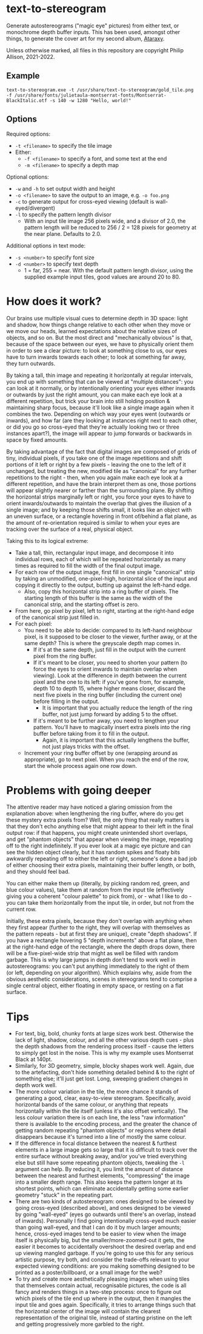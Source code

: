 # text-to-stereogram
Generate autostereograms ("magic eye" pictures) from either text, or monochrome
depth buffer inputs. This has been used, amongst other things, to generate the
cover art for my second album,
[Ataraxy](https://depthbuffer.bandcamp.com/album/ataraxy).

Unless otherwise marked, all files in this repository are copyright Philip
Allison, 2021-2022.

## Example

```
text-to-stereogram.exe -t /usr/share/text-to-stereogram/gold_tile.png -f /usr/share/fonts/julietaula-montserrat-fonts/Montserrat-BlackItalic.otf -s 140 -w 1280 "Hello, world!"
```

## Options

Required options:
* `-t <filename>` to specify the tile image
* Either:
  * `-f <filename>` to specify a font, and some text at the end
  * `-m <filename>` to specify a depth map

Optional options:
* `-w` and `-h` to set output width and height
* `-o <filename>` to save the output to an image, e.g. `-o foo.png`
* `-c` to generate output for cross-eyed viewing (default is
  wall-eyed/divergent)
* `-l` to specify the pattern length divisor
  * With an input tile image 256 pixels wide, and a divisor of 2.0, the pattern
    length will be reduced to 256 / 2 = 128 pixels for geometry at the near
    plane. Defaults to 2.0.

Additional options in text mode:
* `-s <number>` to specify font size
* `-d <number>` to specify text depth
  * 1 = far, 255 = near. With the default pattern length divisor, using the
    supplied example input tiles, good values are around 20 to 80.

# How does it work?

Our brains use multiple visual cues to determine depth in 3D space: light and
shadow, how things change relative to each other when they move or we move our
heads, learned expectations about the relative sizes of objects, and so on. But
the most direct and "mechanically obvious" is that, because of the space between
our eyes, we have to physically orient them in order to see a clear picture: to
look at something close to us, our eyes have to turn inwards towards each other;
to look at something far away, they turn outwards.

By taking a tall, thin image and repeating it horizontally at regular intervals,
you end up with something that can be viewed at "multiple distances": you can
look at it normally, or by intentionally orienting your eyes either inwards or
outwards by just the right amount, you can make each eye look at a different
repetition, but trick your brain into still holding position & maintaining sharp
focus, because it'll look like a single image again when it combines the two.
Depending on which way your eyes went (outwards or inwards), and how far (are
they looking at instances right next to each other, or did you go so cross-eyed
that they're actually looking two or three instances apart?), the image will
appear to jump forwards or backwards in space by fixed amounts.

By taking advantage of the fact that digital images are composed of grids of
tiny, individual pixels, if you take one of the image repetitions and shift
portions of it left or right by a few pixels - leaving the one to the left of
it unchanged, but treating the new, modified tile as "canonical" for any further
repetitions to the right - then, when you again make each eye look at a
different repetition, and have the brain interpret them as one, those portions
will appear slightly nearer or farther than the surrounding plane. By shifting
the horizontal strips marginally left or right, you force your eyes to have to
orient inwards/outwards to maintain the overlap that gives the illusion of a
single image; and by keeping those shifts small, it looks like an object with an
uneven surface, or a rectangle hovering in front of/behind a flat plane, as the
amount of re-orientation required is similar to when your eyes are tracking over
the surface of a real, physical object.

Taking this to its logical extreme:
* Take a tall, thin, rectangular input image, and decompose it into individual
  rows, each of which will be repeated horizontally as many times as required to
  fill the width of the final output image.
* For each row of the output image, first fill in one single "canonical" strip
  by taking an unmodified, one-pixel-high, horizontal slice of the input and
  copying it directly to the output, butting up against the left-hand edge.
  * Also, copy this horizontal strip into a ring buffer of pixels. The starting
    length of this buffer is the same as the width of the canonical strip, and
    the starting offset is zero.
* From here, go pixel by pixel, left to right, starting at the right-hand edge
  of the canonical strip just filled in.
* For each pixel:
  * You need to be able to decide: compared to its left-hand neighbour pixel, is
    it supposed to be closer to the viewer, further away, or at the same depth?
    This is where the greyscale depth map comes in.
    * If it's at the same depth, just fill in the output with the current pixel
      from the ring buffer.
    * If it's meant to be closer, you need to shorten your pattern (to force the
      eyes to orient inwards to maintain overlap when viewing). Look at the
      difference in depth between the current pixel and the one to its left:
      if you've gone from, for example, depth 10 to depth 15, where higher means
      closer, discard the next five pixels in the ring buffer (including the
      current one) before filling in the output.
      * It is important that you actually reduce the length of the ring buffer,
        not just jump forward by adding 5 to the offset.
    * If it's meant to be further away, you need to lengthen your pattern.
      You'll have to magically insert extra pixels into the ring buffer before
      taking from it to fill in the output.
      * Again, it is important that this actually lengthens the buffer, not just
        plays tricks with the offset.
  * Increment your ring buffer offset by one (wrapping around as appropriate),
    go to next pixel. When you reach the end of the row, start the whole process
    again one row down.

Problems with going deeper
==========================

The attentive reader may have noticed a glaring omission from the explanation
above: when lengthening the ring buffer, where do you get these mystery extra
pixels from? Well, the only thing that really matters is that they don't echo
anything else that might appear to their left in the final output row: if that
happens, you might create unintended short overlaps, and get "phantom objects"
that appear when viewing the image, repeating off to the right indefinitely.
If you ever look at a magic eye picture and can see the hidden object clearly,
but it has random spikes and floaty bits awkwardly repeating off to either the
left or right, someone's done a bad job of either choosing their extra pixels,
maintaining their buffer length, or both, and they should feel bad.

You can either make them up (literally, by picking random red, green, and blue
colour values), take them at random from the input tile (effectively giving you
a coherent "colour palette" to pick from), or - what I like to do - you can take
them horizontally from the input tile, in order, but not from the current row.

Initially, these extra pixels, because they don't overlap with anything when
they first appear (further to the right, they will overlap with themselves as
the pattern repeats - but at first they are unique), create "depth shadows".
If you have a rectangle hovering 5 "depth increments" above a flat plane, then
at the right-hand edge of the rectangle, where the depth drops down, there will
be a five-pixel-wide strip that might as well be filled with random garbage.
This is why large jumps in depth don't tend to work well in autostereograms:
you can't put anything immediately to the right of them (or left, depending on
your algorithm). Which explains why, aside from the obvious aesthetic
considerations, scenes in stereograms tend to comprise a single central object,
either floating in empty space, or resting on a flat surface.

Tips
====

* For text, big, bold, chunky fonts at large sizes work best. Otherwise the lack
  of light, shadow, colour, and all the other various depth cues - plus the
  depth shadows from the rendering process itself - cause the letters to simply
  get lost in the noise. This is why my example uses Montserrat Black at 140pt.
* Similarly, for 3D geometry, simple, blocky shapes work well. Again, due to the
  artefacting, don't hide something detailed behind & to the right of something
  else; it'll just get lost. Long, sweeping gradient changes in depth work
  well.
* The more colour variation in the tile, the more chance it stands of generating
  a good, clear, easy-to-view stereogram. Specifically, avoid horizontal bands
  of the same colour, or anything that repeats horizontally within the tile
  itself (unless it's also offset vertically). The less colour variation there
  is on each line, the less "raw information" there is available to the encoding
  process, and the greater the chance of getting random repeating "phantom
  objects" or regions where detail disappears because it's turned into a line
  of mostly the same colour.
* If the difference in focal distance between the nearest & furthest elements in
  a large image gets so large that it is difficult to track over the entire
  surface without breaking away, and/or you've tried everything else but still
  have some repeating phantom objects, tweaking the `-l` argument can help. By
  reducing it, you limit the amount of distance between the nearest and furthest
  elements, "compressing" the image into a smaller depth range. This also keeps
  the pattern longer at its shortest points, which can eliminate accidentally
  getting some earlier geometry "stuck" in the repeating part.
* There are two kinds of autostereogram: ones designed to be viewed by going
  cross-eyed (described above), and ones designed to be viewed by going
  "wall-eyed" (eyes go outwards until there's an overlap, instead of inwards).
  Personally I find going intentionally cross-eyed much easier than going
  wall-eyed, and that I can do it by much larger amounts; hence, cross-eyed
  images tend to be easier to view when the image itself is physically big, but
  the smaller/more-zoomed-out it gets, the easier it becomes to accidentally
  overshoot the desired overlap and end up viewing mangled garbage. If you're
  going to use this for any serious artistic purpose, try both, and consider the
  trade-offs relevant to your expected viewing conditions: are you making
  something designed to be printed as a poster/billboard, or a small image for
  the web?
* To try and create more aesthetically pleasing images when using tiles that
  themselves contain actual, recognisable pictures, the code is all fancy and
  renders things in a two-step process: once to figure out which pixels of the
  tile end up where in the output, then it mangles the input tile and goes
  again. Specifically, it tries to arrange things such that the horizontal
  center of the image will contain the clearest representation of the original
  tile, instead of starting pristine on the left and getting progressively more
  garbled to the right.
